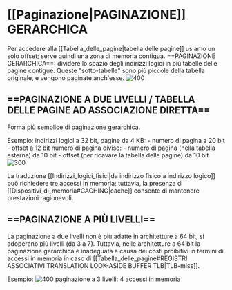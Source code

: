# [[Paginazione|PAGINAZIONE]] GERARCHICA
Per accedere alla [[Tabella_delle_pagine|tabella delle pagine]] usiamo un solo offset; serve quindi una zona di memoria contigua.
==PAGINAZIONE GERARCHICA==: dividere lo spazio degli indirizzi logici in più tabelle delle pagine contigue.
Queste "sotto-tabelle" sono più piccole della tabella originale, e vengono paginate anch'esse.
![400](gerarchica.png)

## ==PAGINAZIONE A DUE LIVELLI / TABELLA DELLE PAGINE AD ASSOCIAZIONE DIRETTA==
Forma più semplice di paginazione gerarchica.

Esempio:
	indirizzi logici a 32 bit, pagine da 4 KB:
	- numero di pagina a 20 bit
	- offset a 12 bit
	numero di pagina diviso:
	- numero di pagina (nella tabella esterna) da 10 bit
	- offset (per ricavare la tabella delle pagine) da 10 bit
	![300](2_livelli.png)

La traduzione [[Indirizzi_logici_fisici|da indirizzo fisico a indirizzo logico]] può richiedere tre accessi in memoria; tuttavia, la presenza di [[Dispositivi_di_memoria#CACHING|cache]] consente di mantenere prestazioni ragionevoli.

## ==PAGINAZIONE A PIÙ LIVELLI==
La paginazione a due livelli non è più adatte in architetture a 64 bit, si adoperano più livelli (da 3 a 7). Tuttavia, nelle architetture a 64 bit la paginazione gerarchica è inadeguata a causa dei costi proibitivi in termini di accessi in memoria in caso di [[Tabella_delle_pagine#REGISTRI ASSOCIATIVI TRANSLATION LOOK-ASIDE BUFFER TLB|TLB-miss]].

Esempio:
![400](più_livelli.png)
	paginazione a 3 livelli: 4 accessi in memoria